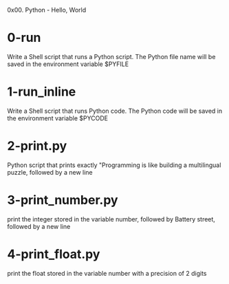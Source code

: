 0x00. Python - Hello, World

# 0-run
Write a Shell script that runs a Python script.
The Python file name will be saved in the environment variable $PYFILE

# 1-run_inline
Write a Shell script that runs Python code.
The Python code will be saved in the environment variable $PYCODE

# 2-print.py
Python script that prints exactly "Programming is like building a multilingual puzzle, followed by a new line

# 3-print_number.py
print the integer stored in the variable number, followed by Battery street, followed by a new line

# 4-print_float.py
print the float stored in the variable number with a precision of 2 digits
